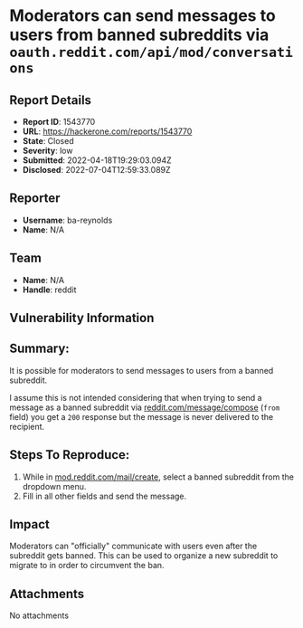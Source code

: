 # Moderators can send messages to users from banned subreddits via `oauth.reddit.com/api/mod/conversations`

## Report Details
- **Report ID**: 1543770
- **URL**: https://hackerone.com/reports/1543770
- **State**: Closed
- **Severity**: low
- **Submitted**: 2022-04-18T19:29:03.094Z
- **Disclosed**: 2022-07-04T12:59:33.089Z

## Reporter
- **Username**: ba-reynolds
- **Name**: N/A

## Team
- **Name**: N/A
- **Handle**: reddit

## Vulnerability Information
## Summary:

It is possible for moderators to send messages to users from a banned subreddit.

I assume this is not intended considering that when trying to send a message as a banned subreddit via [reddit.com/message/compose](https://www.reddit.com/message/compose) (`from` field) you get a `200` response but the message is never delivered to the recipient.

## Steps To Reproduce:

1. While in [mod.reddit.com/mail/create](https://mod.reddit.com/mail/create), select a banned subreddit from the dropdown menu.
2. Fill in all other fields and send the message.

## Impact

Moderators can "officially" communicate with users even after the subreddit gets banned. This can be used to organize a new subreddit to migrate to in order to circumvent the ban.

## Attachments
No attachments
